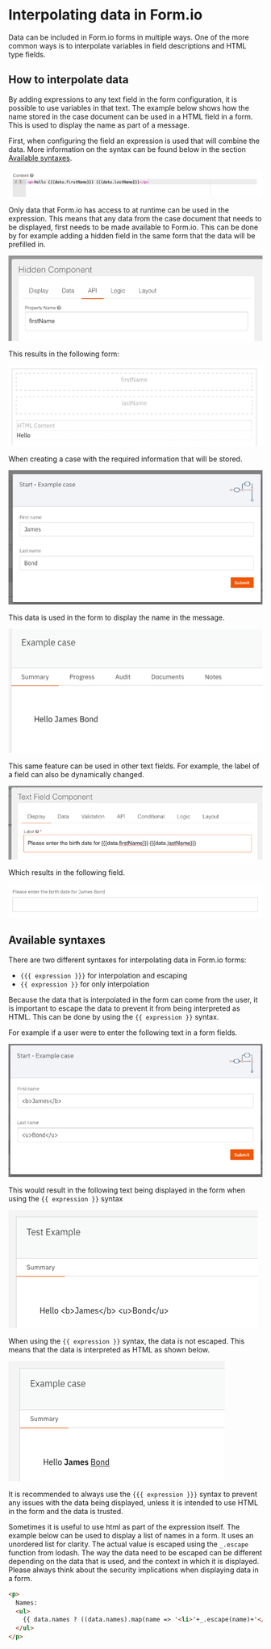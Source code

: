 # Interpolating data in Form.io

Data can be included in Form.io forms in multiple ways. One of the more common ways is to interpolate variables in 
field descriptions and HTML type fields. 

## How to interpolate data

By adding expressions to any text field in the form configuration, it is possible to use variables in that text. 
The example below shows how the name stored in the case document can be used in a HTML field in a form. This is used to 
display the name as part of a message.

First, when configuring the field an expression is used that will combine the data. More information on the syntax can 
be found below in the section [Available syntaxes](#available-syntaxes). 

![Setting up an HTML field with data interpolation](img/setting-up-html-field.png)

Only data that Form.io has access to at runtime can be used in the expression. This means that any data from the case
document that needs to be displayed, first needs to be made available to Form.io. This can be done by for example adding 
a hidden field in the same form that the data will be prefilled in.

![Add hidden field for prefilling data](img/add-hidden-field-for-prefilling.png)

This results in the following form:

![Create a case with prefillable information](img/create-case-with-prefill-information.png)

When creating a case with the required information that will be stored. 

![Add case data](img/add-case-data.png)

This data is used in the form to display the name in the message.

![Interpolated data example](img/interpolated-data-example.png)

This same feature can be used in other text fields. For example, the label of a field can also be dynamically
changed.

![Configuration of label with interpolated data](img/interpolate-label-configuration.png)

Which results in the following field.

![Example of label with interpolated data](img/interpolate-label-example.png)

## Available syntaxes

There are two different syntaxes for interpolating data in Form.io forms:
- `{{{ expression }}}` for interpolation and escaping
- `{{ expression }}` for only interpolation

Because the data that is interpolated in the form can come from the user, it is important to escape the data to prevent
it from being interpreted as HTML. This can be done by using the `{{ expression }}` syntax. 

For example if a user were to enter the following text in a form fields.

![Example input with HTML](img/input-with-html.png)

This would result in the following text being displayed in the form when using the `{{ expression }}` syntax

![Example of escaped data](img/example-escaped-data.png)

When using the `{{ expression }}` syntax, the data is not escaped. This means that the data is interpreted as HTML as 
shown below.

![Example of interpolated data](img/example-interpolated-data.png)

It is recommended to always use the `{{{ expression }}}` syntax to prevent any issues with the data being displayed, 
unless it is intended to use HTML in the form and the data is trusted.

Sometimes it is useful to use html as part of the expression itself. The example below can be used to display a list of
names in a form. It uses an unordered list for clarity. The actual value is escaped using the `_.escape` function from
lodash. The way the data need to be escaped can be different depending on the data that is used, and the context in which
it is displayed. Please always think about the security implications when displaying data in a form.

```html
<p>
  Names:
  <ul>
    {{ data.names ? ((data.names).map(name => '<li>'+_.escape(name)+'</li>').join('')) : '-' }}
  </ul>
</p>
```
